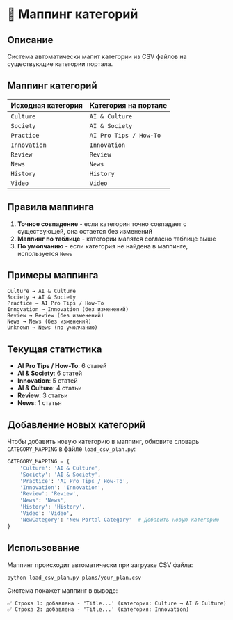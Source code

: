# 📂 Маппинг категорий

## Описание

Система автоматически мапит категории из CSV файлов на существующие категории портала.

## Маппинг категорий

| Исходная категория | Категория на портале |
|-------------------|---------------------|
| `Culture` | `AI & Culture` |
| `Society` | `AI & Society` |
| `Practice` | `AI Pro Tips / How-To` |
| `Innovation` | `Innovation` |
| `Review` | `Review` |
| `News` | `News` |
| `History` | `History` |
| `Video` | `Video` |

## Правила маппинга

1. **Точное совпадение** - если категория точно совпадает с существующей, она остается без изменений
2. **Маппинг по таблице** - категории мапятся согласно таблице выше
3. **По умолчанию** - если категория не найдена в маппинге, используется `News`

## Примеры маппинга

```
Culture → AI & Culture
Society → AI & Society  
Practice → AI Pro Tips / How-To
Innovation → Innovation (без изменений)
Review → Review (без изменений)
News → News (без изменений)
Unknown → News (по умолчанию)
```

## Текущая статистика

- **AI Pro Tips / How-To**: 6 статей
- **AI & Society**: 6 статей  
- **Innovation**: 5 статей
- **AI & Culture**: 4 статьи
- **Review**: 3 статьи
- **News**: 1 статья

## Добавление новых категорий

Чтобы добавить новую категорию в маппинг, обновите словарь `CATEGORY_MAPPING` в файле `load_csv_plan.py`:

```python
CATEGORY_MAPPING = {
    'Culture': 'AI & Culture',
    'Society': 'AI & Society', 
    'Practice': 'AI Pro Tips / How-To',
    'Innovation': 'Innovation',
    'Review': 'Review',
    'News': 'News',
    'History': 'History',
    'Video': 'Video',
    'NewCategory': 'New Portal Category'  # Добавить новую категорию
}
```

## Использование

Маппинг происходит автоматически при загрузке CSV файла:

```bash
python load_csv_plan.py plans/your_plan.csv
```

Система покажет маппинг в выводе:
```
✅ Строка 1: добавлена - 'Title...' (категория: Culture → AI & Culture)
✅ Строка 2: добавлена - 'Title...' (категория: Innovation)
```
